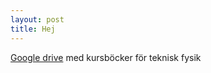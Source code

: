 ```yaml
---
layout: post
title: Hej
---
```

[Google drive](https://drive.google.com/drive/folders/1yXGV9wEQDh_Uo7sySQc7TuIRSY6E5Plc?usp=share_link) med kursböcker för teknisk fysik


<!-- Next you can update your site name, avatar and other options using the _config.yml file in the root of your repository (shown below). -->

<!-- ![_config.yml]({{ site.baseurl }}/images/config.png) -->

<!-- The easiest way to make your first post is to edit this one. Go into /_posts/ and update the Hello World markdown file. For more instructions head over to the [Jekyll Now repository](https://github.com/barryclark/jekyll-now) on GitHub. -->

